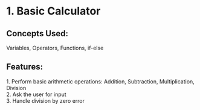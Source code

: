 <h1> 1. Basic Calculator </h1>
<h2>Concepts Used: </h2> <p>Variables, Operators, Functions, if-else</p>
<h2>Features:</h2> 
<p> 
1. Perform basic arithmetic operations: Addition, Subtraction, Multiplication, Division<br/>
2. Ask the user for input<br/>
3. Handle division by zero error</p>
